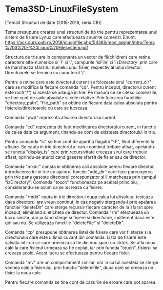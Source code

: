 # Tema3SD-LinuxFileSystem
[Tema3 Structuri de date (2018-2019, seria CB)] 

Tema presupune crearea unei structuri de tip trie pentru reprezentarea unui sistem de fisiere Lynux care efectueaza anumite comenzi. Enunt: https://acs.curs.pub.ro/2018/pluginfile.php/54368/mod_assign/intro/Tema%203%20-%20Linux%20Filesystem.pdf





Structura de trie are in componenta un vector de fii(children) care retine
caractere alfa-numerice si '/' si '.', campurile 'isFile' si 'isDirectory' prin 
care se marcheaza sfarsitul numelui unui fisier, respectiv al unui director.
Directoarele se termina cu caracterul '/'.

Pentru a retine care este directorul curent se foloseste sirul "current_dir" 
care se modifica la fiecare comanda "cd".
Pentru inceput, directorul curent este root("/") si acesta se adauga in trie. Pe 
masura ce se citesc comenzile, se tine cont de caile absolute si cele relative. 
Prin folosirea functiilor "directory_path", "file_path" se obtine de 
fiecare data calea absoluta pentru fisierele/directoarele cu care se lucreaza.

Comanda "pwd" reprezinta afisarea directorului curent.

Comanda "cd" reprezinta de fapt modificarea directorului curent, in functie de calea 
data ca argument, tinandu-se cont de existeata directorului in trie.

Pentru comanda "ls" se tine cont de aparitia flagului "-F", fiind diferente la 
afisare. Se cauta in trie directorul al carui continut trebuie afisat, apelandu-se
functia "display_ls" care prin recursivitate creeaza sirul care trebuie afisat,
oprindu-se atunci cand gaseste sfarsit de fisier sau de director.

Comanda "mkdir" consta in obtinerea caii absolute pentru fiecare director, introducerea
lui in trie cu ajutorul functie "add_dir" care face parcurgerea prin trie pana gaseste 
directorul corespunzator si il marcheaza prin campul "isDirectory".
Comanda "touch" functioneaza pe acelasi principiu, considerandu-se acum ca se lucreaza
cu fisiere.

Comanda "rmdir" cauta in trie directorul dupa calea lui absoluta, testeaza daca directorul
are vreun continut, in caz negativ stergandu-l prin apelarea functiei "deleteDir" care sterge
recursiv fiecare caracter de la sfarsit spre inceput, eliminand si eticheta de director.
Comanda "rm" efectueaza un lucru similar, dar putand sterge si fisiere si directoare, 
indiferent daca este gol sau nu. Se utilizeaza functiile "deleteFile" si "deleteDir".


Comanda "cp" presupune obtinerea listei de fisiere care vor fi sterse si a directorului care
este ultimul cuvant din comanda. Lista de fisiere este salvata intr-un sir care urmeaza sa 
fie din nou spart cu strtok. Se afla noua cale la care fisierul urmeaza sa fie copiat, iar prin 
functia "touch", fisierul se creeaza acolo. Acest lucru se efectueaza pentru fiecare fisier.

Comanda "mv" are un comportament similar, dar in cazul acesteia se sterge vechea cale a 
fisierului, prin functia "deleteFile", dupa care se creeaza un fisier la noua cale.

Pentru fiecare comanda se tine cont de cazurile de eroare care pot aparea.
